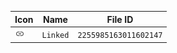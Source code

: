 | Icon | Name | File ID |
| ---  | ---  | ---     |
| ![](Linked.png) | `Linked` | `2255985163011602147` |
